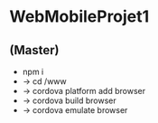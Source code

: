 # WebMobileProjet1

## (Master)
* npm i
* -> cd /www
* -> cordova platform add browser
* -> cordova build browser
* -> cordova emulate browser
